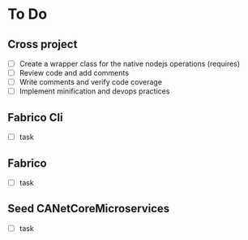 # To Do

## Cross project

- [ ] Create a wrapper class for the native nodejs operations (requires)
- [ ] Review code and add comments
- [ ] Write comments and verify code coverage
- [ ] Implement minification and devops practices

## Fabrico Cli

- [ ] task

## Fabrico

- [ ] task

## Seed CANetCoreMicroservices

- [ ] task
